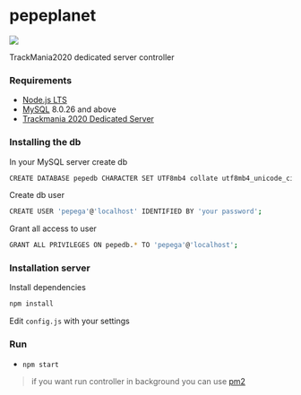 # pepeplanet

![](https://github.com/Esvalirion/nodeplanet/blob/main/monkasteer.gif)

TrackMania2020 dedicated server controller

### Requirements

- [Node.js LTS](https://nodejs.org/)
- [MySQL](http://dev.mysql.com/downloads/mysql/) 8.0.26 and above
- [Trackmania 2020 Dedicated Server](http://files.v04.maniaplanet.com/server/TrackmaniaServer_Latest.zip)

### Installing the db

In your MySQL server create db

```sh
CREATE DATABASE pepedb CHARACTER SET UTF8mb4 collate utf8mb4_unicode_ci;
```

Create db user

```sh
CREATE USER 'pepega'@'localhost' IDENTIFIED BY 'your password';
```

Grant all access to user

```sh
GRANT ALL PRIVILEGES ON pepedb.* TO 'pepega'@'localhost';
```

### Installation server

Install dependencies

```sh
npm install
```

Edit `config.js` with your settings

### Run

- `npm start`

> if you want run controller in background you can use [pm2](https://pm2.keymetrics.io/)
